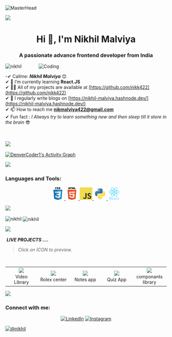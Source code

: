 
![MasterHead](https://globaleducation.s3.ap-south-1.amazonaws.com/globaledu/gif/front-end-development.gif)

<a href="https://www.youtube.com/watch?v=dQw4w9WgXcQ"><img src="https://user-images.githubusercontent.com/73097560/115834477-dbab4500-a447-11eb-908a-139a6edaec5c.gif"></a>

<h1 align="center">Hi 👋, I'm Nikhil Malviya</h1>
<h3 align="center">A passionate advance frontend developer from India</h3>
<img align="right" alt="Coding" width="400" src="https://camo.githubusercontent.com/5ddf73ad3a205111cf8c686f687fc216c2946a75005718c8da5b837ad9de78c9/68747470733a2f2f7468756d62732e6766796361742e636f6d2f4576696c4e657874446576696c666973682d736d616c6c2e676966">

<p align="left"> <img src="https://komarev.com/ghpvc/?username=nikk422&label=Profile%20views&color=0e75b6&style=flat" alt="nikhil" /> </p>


-✔ Callme: ***Nikhil Malviya*** 😊 <br>
✔ 🌱 I’m currently learning **React.JS**<br>
✔ 👨‍💻 All of my projects are available at [https://github.com/nikk422](https://github.com/nikk422)<br>
✔ 📝 I regularly write blogs on [https://nikhil-malviya.hashnode.dev/](https://nikhil-malviya.hashnode.dev/)<br>
✔ 📫 How to reach me **nikmalviya422@gmail.com**<br>
✔ Fun fact : *I Always try to learn something new and then sleep till it store in the brain* 😎<br><br><br><br>
<a href="https://www.youtube.com/watch?v=dQw4w9WgXcQ"><img src="https://user-images.githubusercontent.com/73097560/115834477-dbab4500-a447-11eb-908a-139a6edaec5c.gif"></a>

<a href="https://github.com/nikk422/github-readme-activity-graph"><img alt="DenverCoder1's Activity Graph" src="https://activity-graph.herokuapp.com/graph?username=nikk422&bg_color=1F222E&color=F8D866&line=F85D7F&point=FFFFFF&hide_border=true" /></a>

<a href="https://www.youtube.com/watch?v=dQw4w9WgXcQ"><img src="https://user-images.githubusercontent.com/73097560/115834477-dbab4500-a447-11eb-908a-139a6edaec5c.gif"></a>


<h3 align="left">Languages and Tools:</h3>
<p align="center"> <a href="https://www.w3schools.com/css/" target="_blank" rel="noreferrer"> <img src="https://raw.githubusercontent.com/devicons/devicon/master/icons/css3/css3-original-wordmark.svg" alt="css3" width="40" height="40"/> </a> <a href="https://www.w3.org/html/" target="_blank" rel="noreferrer"> <img src="https://raw.githubusercontent.com/devicons/devicon/master/icons/html5/html5-original-wordmark.svg" alt="html5" width="40" height="40"/> </a> <a href="https://developer.mozilla.org/en-US/docs/Web/JavaScript" target="_blank" rel="noreferrer"> <img src="https://raw.githubusercontent.com/devicons/devicon/master/icons/javascript/javascript-original.svg" alt="javascript" width="40" height="40"/> </a> <a href="https://www.python.org" target="_blank" rel="noreferrer"> <img src="https://raw.githubusercontent.com/devicons/devicon/master/icons/python/python-original.svg" alt="python" width="40" height="40"/> </a> <a href="https://reactjs.org/" target="_blank" rel="noreferrer"> <img src="https://raw.githubusercontent.com/devicons/devicon/master/icons/react/react-original-wordmark.svg" alt="react" width="40" height="40"/> </a> </p>

<a href="https://www.youtube.com/watch?v=dQw4w9WgXcQ"><img src="https://user-images.githubusercontent.com/73097560/115834477-dbab4500-a447-11eb-908a-139a6edaec5c.gif"></a>

<p><img align="left" src="https://github-readme-stats.vercel.app/api/top-langs?username=nikk422&show_icons=true&locale=en&layout=compact" alt="nikhil" /></p>

<p>&nbsp;<img align="center" src="https://github-readme-stats.vercel.app/api?username=nikk422&show_icons=true&locale=en" alt="nikhil" /></p>

<a href="https://www.youtube.com/watch?v=dQw4w9WgXcQ"><img src="https://user-images.githubusercontent.com/73097560/115834477-dbab4500-a447-11eb-908a-139a6edaec5c.gif"></a>

&nbsp;***LIVE PROJECTS ....***
><i>Click on ICON to preview.</i>
<br>
<table>
<tr>
  <td align="center" width="96">
      <a target="_blank" href="https://disney-player-4c0b1f.netlify.app/">
        <img src="https://www.kindpng.com/picc/m/473-4733069_video-library-hd-png-download.png" width="40"/>
      </a>
      <br> Video Library
	</td>
    <td align="center" width="96">
      <a target="_blank" href="https://ecommerce-rolex-center-6a15ac.netlify.app/">
        <img src="https://encrypted-tbn0.gstatic.com/images?q=tbn:ANd9GcQl7-amf5ES3gdpAtw5pPYxxAl9jTNpvGt1Mw&usqp=CAU" width="40"/>
      </a>
      <br> Rolex center
	</td>
  <td align="center" width="96">
      <a target="_blank" href="https://my-notes-dairy-c22e29.netlify.app/">
        <img src="https://encrypted-tbn0.gstatic.com/images?q=tbn:ANd9GcR61lpTLgVnM36utYvk5GHCShkh1bp3TZRiCg&usqp=CAU" width="40"/>
      </a>
      <br> Notes app
	</td>
   <td align="center" width="96">
      <a target="_blank" href="https://neo-quiz-f3248f.netlify.app/">
        <img src="https://encrypted-tbn0.gstatic.com/images?q=tbn:ANd9GcRevHbYHarsnqvI4NORhOh8qxJ1NWGqPO-h-Q&usqp=CAU" width="40"/>
      </a>
      <br> Quiz App
	</td>
   <td align="center" width="96">
      <a target="_blank" href="https://component-library2-ef7554.netlify.app/">
        <img src="https://encrypted-tbn0.gstatic.com/images?q=tbn:ANd9GcRQNeXQDNvybqtomu7tyg5GA1hvjCm8nY3ITQ&usqp=CAU" width="40"/>
      </a>
      <br> componants library
	</td>
  </tr>
  </table>
  
  <a href="https://www.youtube.com/watch?v=dQw4w9WgXcQ"><img src="https://user-images.githubusercontent.com/73097560/115834477-dbab4500-a447-11eb-908a-139a6edaec5c.gif"></a>



<h3 align="left">Connect with me:</h3>
<p align="center">
	<a href="https://www.linkedin.com/in/nikhil-malviya-942607195/"><img src="https://img.icons8.com/bubbles/50/000000/linkedin.png" alt="LinkedIn"/></a>
	<a href="https://www.instagram.com/nikk_vishwa_44/"><img src="https://img.icons8.com/bubbles/50/000000/instagram.png" alt="Instagram"/></a>
	
<a href="https://twitter.com/NikhilM21013002" target="blank"><img  src="https://raw.githubusercontent.com/rahuldkjain/github-profile-readme-generator/master/src/images/icons/Social/twitter.svg" alt="@nikhil" height="35" width="40" /></a>
</p>
